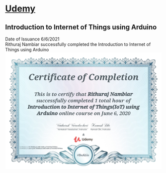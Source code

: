 # [Udemy](https://www.udemy.com/)
## Introduction to Internet of Things using Arduino
Date of Issuance 6/6/2021 <br>
Rithuraj Nambiar successfully completed the Introduction to Internet of Things using Arduino
![Certificate-Image](https://github.com/rithurajnambiar17/lisences-and-certifications/blob/master/Courses/Introduction%20to%20IoT%20using%20Arduino/Introduction%20to%20IoT%20using%20Arduino.jpg)
